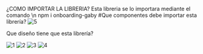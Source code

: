 ¿COMO IMPORTAR LA LIBRERIA? 
Esta libreria se lo importara mediante el comando \n
 npm i onboarding-gaby 
#Que componentes debe importar esta librería? 
![5](https://user-images.githubusercontent.com/48719100/84598215-24ad6880-ae37-11ea-9d33-736c3af7886a.PNG)


Que diseño tiene que esta librería? 

![1](https://user-images.githubusercontent.com/48719100/84598211-22e3a500-ae37-11ea-99db-5013c1e10948.PNG)
![2](https://user-images.githubusercontent.com/48719100/84598212-237c3b80-ae37-11ea-8400-bb1d14c9140a.PNG)
![3](https://user-images.githubusercontent.com/48719100/84598213-2414d200-ae37-11ea-9409-37d3ee95c4f7.PNG)
![4](https://user-images.githubusercontent.com/48719100/84598214-2414d200-ae37-11ea-9b45-6e72afd63c58.PNG)
  





